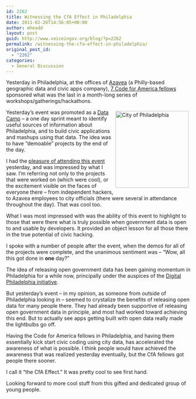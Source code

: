 ```yaml
---
id: 2262
title: Witnessing the CfA Effect in Philadelphia
date: 2011-02-26T14:56:05+00:00
author: mheadd
layout: post
guid: http://www.voiceingov.org/blog/?p=2262
permalink: /witnessing-the-cfa-effect-in-philadelphia/
original_post_id:
  - "2262"
categories:
  - General Discussion
---
```

Yesterday in Philadelphia, at the offices of [Azavea](http://www.azavea.com/) (a Philly-based geographic data and civic apps company), [7 Code for America fellows](http://twitter.com/cfaphl) sponsored what was the last in a month-long series of workshops/gatherings/hackathons.
  
<img src="http://localhost:8000/wp-content/uploads/2011/02/phillyseal.jpg?w=283&#038;h=300" alt="City of Philadelphia" title="City of Philadelphia" width="200" height="210" style="float:right;margin:5px;" />
  
Yesterday&#8217;s event was promoted as a [Data Camp](http://phillydatacamp.com/projects/) &#8211; a one day sprint meant to identify useful sources of information about Philadelphia, and to build civic applications and mashups using that data. The idea was to have &#8220;demoable&#8221; projects by the end of the day.

I had the [pleasure of attending this event](http://phillydatacamp.com/projects/phillyapi/) yesterday, and was impressed by what I saw. I&#8217;m referring not only to the projects that were worked on (which were cool), or the excitement visible on the faces of everyone there &#8211; from independent hackers, to Azavea employees to city officials (there were several in attendance throughout the day). That was cool too.

What I was most impressed with was the ability of this event to highlight to those that were there what is truly possible when government data is open to and usable by developers. It provided an object lesson for all those there in the true potential of civic hacking.

I spoke with a number of people after the event, when the demos for all of the projects were complete, and the unanimous sentiment was &#8211; &#8220;Wow, all this got done in **one** day?&#8221;

The idea of releasing open government data has been gaining momentum in Philadelphia for a while now, principally under the auspices of the [Digital Philadelphia initiative](http://technicallyphilly.com/2011/02/24/give-us-the-data-that-is-ours-digital-philadelphia-code-for-america-open-gov-event-video).

But yesterday&#8217;s event &#8211; in my opinion, as someone from outside of Philadelphia looking in &#8211; seemed to crystalize the benefits of releasing open data for many people there. They had already been supportive of releasing open government data in principle, and most had worked toward achieving this end. But to actually see apps getting built with open data really made the lightbulbs go off.

Having the Code for America fellows in Philadelphia, and having them essentially kick start civic coding using city data, has accelerated the awareness of what is possible. I think people would have achieved the awareness that was realized yesterday eventually, but the CfA fellows got people there sooner.

I call it &#8220;the CfA Effect.&#8221; It was pretty cool to see first hand.

Looking forward to more cool stuff from this gifted and dedicated group of young people.